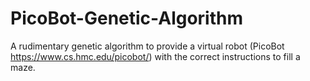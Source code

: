 # PicoBot-Genetic-Algorithm
A rudimentary genetic algorithm to provide a virtual robot (PicoBot https://www.cs.hmc.edu/picobot/) with the correct instructions to fill a maze.
